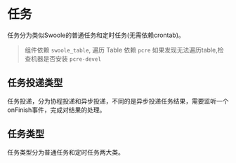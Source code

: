 # 任务

任务分为类似Swoole的普通任务和定时任务(无需依赖crontab)。

> 组件依赖 `swoole_table`, 遍历 Table 依赖 `pcre` 如果发现无法遍历table,检查机器是否安装 `pcre-devel`

## 任务投递类型

任务投递，分为协程投递和异步投递，不同的是异步投递任务结果，需要监听一个onFinish事件，完成对结果的处理。

## 任务类型

任务类型分为普通任务和定时任务两大类。
